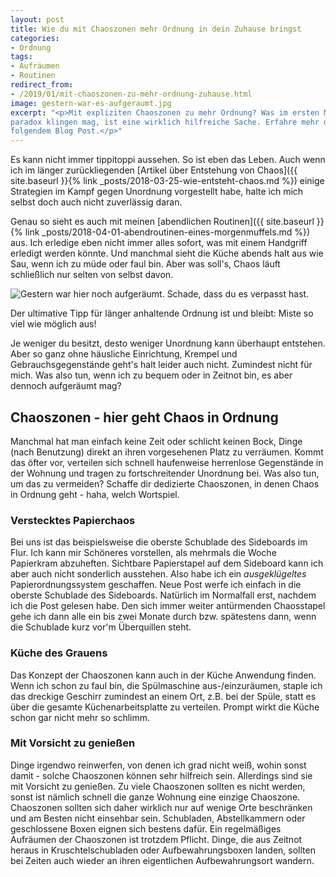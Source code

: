 ```yaml
---
layout: post
title: Wie du mit Chaoszonen mehr Ordnung in dein Zuhause bringst
categories:
- Ordnung
tags:
- Aufräumen
- Routinen
redirect_from:
- /2019/01/mit-chaoszonen-zu-mehr-ordnung-zuhause.html
image: gestern-war-es-aufgeraumt.jpg
excerpt: "<p>Mit expliziten Chaoszonen zu mehr Ordnung? Was im ersten Moment
paradox klingen mag, ist eine wirklich hilfreiche Sache. Erfahre mehr darüber in
folgendem Blog Post.</p>"
---
```

Es kann nicht immer tippitoppi aussehen. So ist eben das Leben.
Auch wenn ich im länger zurückliegenden
[Artikel über Entstehung von Chaos]({{ site.baseurl }}{% link _posts/2018-03-25-wie-entsteht-chaos.md %})
einige Strategien im Kampf gegen Unordnung vorgestellt habe, halte ich mich
selbst doch auch nicht zuverlässig daran.

Genau so sieht es auch mit meinen
[abendlichen Routinen]({{ site.baseurl }}{% link _posts/2018-04-01-abendroutinen-eines-morgenmuffels.md %}) aus.
Ich erledige eben nicht immer alles sofort, was mit einem Handgriff erledigt
werden könnte. Und manchmal sieht die Küche abends halt aus wie Sau, wenn ich zu
müde oder faul bin. Aber was soll's, Chaos läuft schließlich nur selten von
selbst davon.

![Gestern war hier noch aufgeräumt. Schade, dass du es verpasst hast.]({{site.baseurl}}/assets/img/posts/gestern-war-es-aufgeraumt.jpg)

Der ultimative Tipp für länger anhaltende Ordnung ist und bleibt: Miste so viel
wie möglich aus!

Je weniger du besitzt, desto weniger Unordnung kann überhaupt entstehen. Aber so
ganz ohne häusliche Einrichtung, Krempel und Gebrauchsgegenstände geht's halt
leider auch nicht. Zumindest nicht für mich. Was also tun, wenn ich zu bequem
oder in Zeitnot bin, es aber dennoch aufgeräumt mag?

## Chaoszonen - hier geht Chaos in Ordnung

Manchmal hat man einfach keine Zeit oder schlicht keinen Bock, Dinge (nach
Benutzung) direkt an ihren vorgesehenen Platz zu verräumen. Kommt das öfter vor,
verteilen sich schnell haufenweise herrenlose Gegenstände in der Wohnung und
tragen zu fortschreitender Unordnung bei. Was also tun, um das zu vermeiden?
Schaffe dir dedizierte Chaoszonen, in denen Chaos in Ordnung geht - haha, welch
Wortspiel.

### Verstecktes Papierchaos

Bei uns ist das beispielsweise die oberste Schublade des Sideboards im Flur. Ich
kann mir Schöneres vorstellen, als mehrmals die Woche Papierkram abzuheften.
Sichtbare Papierstapel auf dem Sideboard kann ich aber auch nicht sonderlich
ausstehen. Also habe ich ein *ausgeklügeltes* Papierordnungssystem geschaffen.
Neue Post werfe ich einfach in die oberste Schublade des Sideboards. Natürlich
im Normalfall erst, nachdem ich die Post gelesen habe. Den sich immer weiter
antürmenden Chaosstapel gehe ich dann alle ein bis zwei Monate durch bzw.
spätestens dann, wenn die Schublade kurz vor'm Überquillen steht.

### Küche des Grauens

Das Konzept der Chaoszonen kann auch in der Küche Anwendung finden. Wenn ich
schon zu faul bin, die Spülmaschine aus-/einzuräumen, staple ich das dreckige
Geschirr zumindest an einem Ort, z.B. bei der Spüle, statt es über die gesamte
Küchenarbeitsplatte zu verteilen. Prompt wirkt die Küche schon gar nicht mehr so
schlimm.

### Mit Vorsicht zu genießen

Dinge irgendwo reinwerfen, von denen ich grad nicht weiß, wohin sonst damit -
solche Chaoszonen können sehr hilfreich sein. Allerdings sind sie mit Vorsicht
zu genießen. Zu viele Chaoszonen sollten es nicht werden, sonst ist nämlich
schnell die ganze Wohnung eine einzige Chaoszone. Chaoszonen sollten sich daher
wirklich nur auf wenige Orte beschränken und am Besten nicht einsehbar sein.
Schubladen, Abstellkammern oder geschlossene Boxen eignen sich bestens dafür.
Ein regelmäßiges Aufräumen der Chaoszonen ist trotzdem Pflicht. Dinge, die aus
Zeitnot heraus in Kruschtelschubladen oder Aufbewahrungsboxen landen, sollten
bei Zeiten auch wieder an ihren eigentlichen Aufbewahrungsort wandern.
